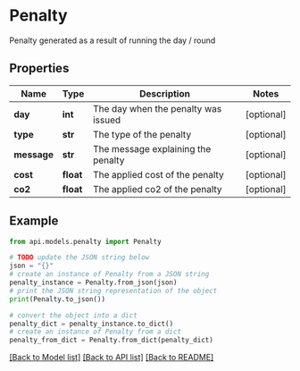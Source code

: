 # Penalty

Penalty generated as a result of running the day / round

## Properties

Name | Type | Description | Notes
------------ | ------------- | ------------- | -------------
**day** | **int** | The day when the penalty was issued | [optional] 
**type** | **str** | The type of the penalty | [optional] 
**message** | **str** | The message explaining the penalty | [optional] 
**cost** | **float** | The applied cost of the penalty | [optional] 
**co2** | **float** | The applied co2 of the penalty | [optional] 

## Example

```python
from api.models.penalty import Penalty

# TODO update the JSON string below
json = "{}"
# create an instance of Penalty from a JSON string
penalty_instance = Penalty.from_json(json)
# print the JSON string representation of the object
print(Penalty.to_json())

# convert the object into a dict
penalty_dict = penalty_instance.to_dict()
# create an instance of Penalty from a dict
penalty_from_dict = Penalty.from_dict(penalty_dict)
```
[[Back to Model list]](../README.md#documentation-for-models) [[Back to API list]](../README.md#documentation-for-api-endpoints) [[Back to README]](../README.md)


